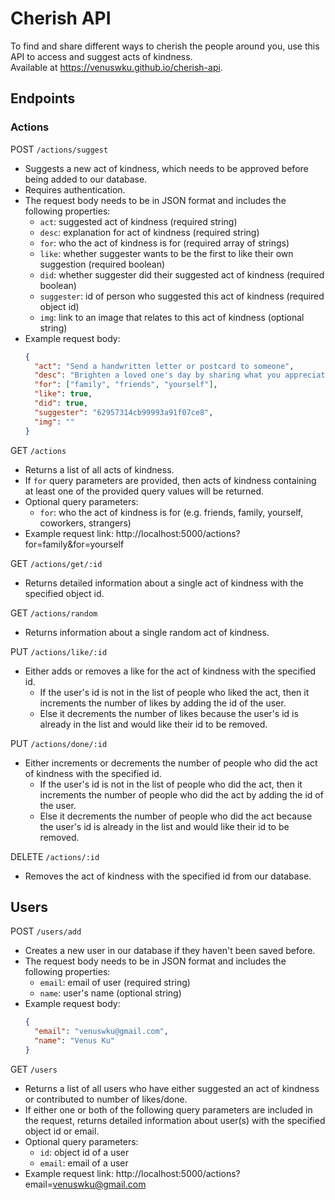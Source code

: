# Cherish API
To find and share different ways to cherish the people around you, use this API to access and suggest acts of kindness.\
Available at https://venuswku.github.io/cherish-api.

## Endpoints
### Actions
POST `/actions/suggest`
- Suggests a new act of kindness, which needs to be approved before being added to our database.
- Requires authentication.
- The request body needs to be in JSON format and includes the following properties:
  - `act`: suggested act of kindness (required string)
  - `desc`: explanation for act of kindness (required string)
  - `for`: who the act of kindness is for (required array of strings)
  - `like`: whether suggester wants to be the first to like their own suggestion (required boolean)
  - `did`: whether suggester did their suggested act of kindness (required boolean)
  - `suggester`: id of person who suggested this act of kindness (required object id)
  - `img`: link to an image that relates to this act of kindness (optional string)
- Example request body:
  ```json
  {
    "act": "Send a handwritten letter or postcard to someone",
    "desc": "Brighten a loved one's day by sharing what you appreciate about them!",
    "for": ["family", "friends", "yourself"],
    "like": true,
    "did": true,
    "suggester": "62957314cb99993a91f07ce8",
    "img": ""
  }
  ```

GET `/actions`
- Returns a list of all acts of kindness.
- If `for` query parameters are provided, then acts of kindness containing at least one of the provided query values will be returned.
- Optional query parameters:
  - `for`: who the act of kindness is for (e.g. friends, family, yourself, coworkers, strangers)
- Example request link: http://localhost:5000/actions?for=family&for=yourself

GET `/actions/get/:id`
- Returns detailed information about a single act of kindness with the specified object id.

GET `/actions/random`
- Returns information about a single random act of kindness.

PUT `/actions/like/:id`
- Either adds or removes a like for the act of kindness with the specified id.
  - If the user's id is not in the list of people who liked the act, then it increments the number of likes by adding the id of the user.
  - Else it decrements the number of likes because the user's id is already in the list and would like their id to be removed.

PUT `/actions/done/:id`
- Either increments or decrements the number of people who did the act of kindness with the specified id.
  - If the user's id is not in the list of people who did the act, then it increments the number of people who did the act by adding the id of the user.
  - Else it decrements the number of people who did the act because the user's id is already in the list and would like their id to be removed.

DELETE `/actions/:id`
- Removes the act of kindness with the specified id from our database.

## Users
POST `/users/add`
- Creates a new user in our database if they haven't been saved before.
- The request body needs to be in JSON format and includes the following properties:
  - `email`: email of user (required string)
  - `name`: user's name (optional string)
- Example request body:
  ```json
  {
    "email": "venuswku@gmail.com",
    "name": "Venus Ku"
  }
  ```

GET `/users`
- Returns a list of all users who have either suggested an act of kindness or contributed to number of likes/done.
- If either one or both of the following query parameters are included in the request, returns detailed information about user(s) with the specified object id or email.
- Optional query parameters:
  - `id`: object id of a user
  - `email`: email of a user
- Example request link: http://localhost:5000/actions?email=venuswku@gmail.com